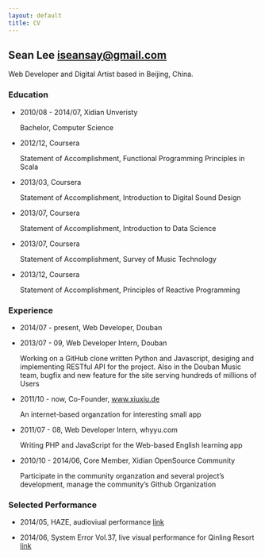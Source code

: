```yaml
---
layout: default
title: CV
---
```


## Sean Lee <iseansay@gmail.com>

Web Developer and Digital Artist based in Beijing, China.

### Education

*   2010/08 - 2014/07, Xidian Unveristy

    Bachelor, Computer Science

*   2012/12, Coursera

    Statement of Accomplishment, Functional Programming Principles in Scala

*   2013/03, Coursera

    Statement of Accomplishment, Introduction to Digital Sound Design

*   2013/07, Coursera

    Statement of Accomplishment, Introduction to Data Science

*   2013/07, Coursera

    Statement of Accomplishment, Survey of Music Technology

*   2013/12, Coursera

    Statement of Accomplishment, Principles of Reactive Programming


### Experience

*   2014/07 - present, Web Developer, Douban

*   2013/07 - 09, Web Developer Intern, Douban

    Working on a GitHub clone written Python and Javascript, desiging and implementing RESTful API for the project. Also in the Douban Music team, bugfix and new feature for the site serving hundreds of millions of Users

*   2011/10 - now, Co-Founder, www.xiuxiu.de

    An internet-based organzation for interesting small app

*   2011/07 - 08, Web Developer Intern, whyyu.com

    Writing PHP and JavaScript for the Web-based English learning app

*   2010/10 - 2014/06, Core Member, Xidian OpenSource Community

    Participate in the community organzation and several project’s development, manage the community’s Github Organization


### Selected Performance

*   2014/05, HAZE, audioviual performance [link](http://notimportant.org/event/system-error-at-ocat-xian/)

*   2014/06, System Error Vol.37, live visual performance for Qinling Resort [link](http://notimportant.org/event/system-error-vol-37/)